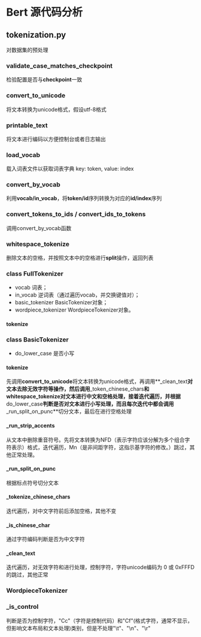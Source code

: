 # Bert 源代码分析

## tokenization.py

对数据集的预处理

### validate_case_matches_checkpoint
检验配置是否与**checkpoint**一致

### convert_to_unicode
将文本转换为unicode格式，假设utf-8格式

### printable_text
将文本进行编码以方便控制台或者日志输出

### load_vocab
载入词表文件以获取词表字典 key: token, value: index

### convert_by_vocab
利用**vocab/in_vocab**，将**token/id**序列转换为对应的**id/index**序列

### convert_tokens_to_ids / convert_ids_to_tokens
调用convert_by_vocab函数

### whitespace_tokenize
删除文本的空格，并按照文本中的空格进行**split**操作，返回列表

### class FullTokenizer
*  vocab 词表；
*  in_vocab 逆词表（通过遍历vocab，并交换键值对）；
*  basic_tokenizer BasicTokenizer对象；
*  wordpiece_tokenizer WordpieceTokenizer对象。

#### tokenize

### class BasicTokenizer
* do_lower_case 是否小写

#### tokenize
先调用**convert_to_unicode**将文本转换为unicode格式，再调用**_clean_text**对文本去除无效字符等操作，然后调用**_token_chinese_chars**和
**whitespace_tokenize**对文本进行中文和空格处理，接着迭代遍历，并根据**do_lower_case**判断是否对文本进行小写处理，而且每次迭代中都会调用**_run_split_on_punc**切分文本，最后在进行空格处理

#### _run_strip_accents
从文本中删除重音符号。先将文本转换为NFD（表示字符应该分解为多个组合字符表示）格式，迭代遍历，Mn（是非间距字符，这指示基字符的修改。）跳过，其他正常处理。

#### _run_split_on_punc
根据标点符号切分文本

#### _tokenize_chinese_chars
迭代遍历，对中文字符前后添加空格，其他不变

#### _is_chinese_char
通过字符编码判断是否为中文字符

#### _clean_text
迭代遍历，对无效字符和进行处理，控制字符，字符unicode编码为 0 或 0xFFFD的跳过，其他正常

### WordpieceTokenizer

### _is_control
判断是否为控制字符，"Cc"（字符是控制代码）和"Cf"(格式字符，通常不显示，但影响文本布局和文本处理)类别，但是不处理"\t"、"\n"、"\r"